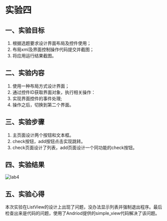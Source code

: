 # 实验四 
  ## 一、实验目标 
  1. 根据选题要求设计界面布局及控件使用； 
  2. 布局xml及界面控制操作代码提交并截图； 
  3. 将应用运行结果截图。 
  
   ## 二、实验内容 
  1. 使用一种布局方式设计界面； 
  2. 通过控件ID获取界面对象，执行相关操作： 
  3. 实现界面控件的事件处理; 
  4. 操作之后，切换到第二个界面。 
  
   ## 三、实验步骤 
  1. 主页面设计两个按钮和文本框。
  2. check按钮，add按钮点击实现跳转。
  3. check页面设计了列表，add页面设计一个同功能的check按钮。
   
   ## 四、实验结果 
  ![lab4](https://github.com/linjhong/android-labs-2020/blob/master/students/net1814080903138/lab4.png)
  
   ## 五、实验心得 
  本次实验在ListView的设计上出现了问题，没办法显示列表并强制退出程序。最后检查出来是代码的问题，使用了Andriod提供的simple_view代码解决了该问题。

